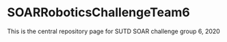 # SOARRoboticsChallengeTeam6
This is the central repository page for SUTD SOAR challenge group 6, 2020 
